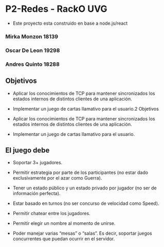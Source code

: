 # P2-Redes - RackO UVG

- Este proyecto esta construido en base a node.js/react 

### Mirka Monzon 18139
### Oscar De Leon 19298
### Andres Quinto 18288


## Objetivos
- Aplicar los conocimientos de TCP para mantener sincronizados los estados internos de
distintos clientes de una aplicación.

- Implementar un juego de cartas llamativo para el usuario.2 Objetivos

- Aplicar los conocimientos de TCP para mantener sincronizados los estados internos de
distintos clientes de una aplicación.

- Implementar un juego de cartas llamativo para el usuario.


## El juego debe

- Soportar 3+ jugadores.

- Permitir estrategia por parte de los participantes (no estar dado exclusivamente por el azar
como Guerra).

- Tener un estado público y un estado privado por jugador (no ser de información perfecta).

- Estar basado en turnos (no ser concurso de velocidad como Speed).

- Permitir chatear entre los jugadores.

- Permitir elegir un nombre al momento de unirse.

- Poder manejar varias “mesas” o “salas”. Es decir, soportar juegos concurrentes que puedan
ocurrir en el servidor.

